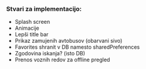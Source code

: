 ### Stvari za implementacijo:
* Splash screen
* Animacije
* Lepši title bar
* Prikaz zamujenih avtobusov (obarvani sivo)
* Favorites shranit v DB namesto sharedPreferences
* Zgodovina iskanja? (isto DB)
* Prenos voznih redov za offline pregled